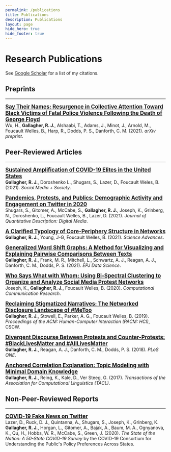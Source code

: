 ```yaml
---
permalink: /publications
title: Publications
description: Publications
layout: page
hide_hero: true
hide_footer: true
---
```


# Research Publications

<i class="ai ai-google-scholar ai-2x"></i> See [Google Scholar](https://scholar.google.com/citations?user=hRNEOnAAAAAJ) for a list of my citations.


## Preprints

---

<span style="font-size:1.2em">**[Say Their Names: Resurgence in Collective Attention Toward Black Victims of Fatal Police Violence Following the Death of George Floyd](/publications/wu2021say)**</span>  
Wu, H., **Gallagher, R. J.**, Alshaabi, T., Adams, J., Minot, J., Arnold, M., Foucault Welles, B., Harp, R., Dodds, P. S., Danforth, C. M. (2021). *arXiv preprint*.





## Peer-Reviewed Articles

---

<span style="font-size:1.2em">**[Sustained Amplification of COVID-19 Elites in the United States](/publications/gallagher2021sustained)**</span>  
**Gallagher, R. J.**, Doroshenko L., Shugars, S., Lazer, D., Foucault Weles, B. (2021). *Social Media + Society*.


<span style="font-size:1.2em">**[Pandemics, Protests, and Publics: Demographic Activity and Engagement on Twitter in 2020](/publications/shugars2021pandemics)**</span>  
Shugars, S., Gitomer, A., McCabe, S., **Gallagher, R. J.**, Joseph, K., Grinberg, N., Doroshenko, L., Foucault Welles, B., Lazer, D. (2021). *Journal of Quantitative Description: Digital Media*.


<span style="font-size:1.2em">**[A Clarified Typology of Core-Periphery Structure in Networks](/publications/gallagher2021clarified)**</span>  
**Gallagher, R. J.**, Young, J-G, Foucault Welles, B. (2021). *Science Advances*.


<span style="font-size:1.2em">**[Generalized Word Shift Graphs: A Method for Visualizing and Explaining Pairwise Comparisons Between Texts](/publications/gallagher2021generalized)**</span>  
**Gallagher, R. J.**, Frank, M. R., Mitchell, L., Schwartz, A. J., Reagan, A. J., Danforth, C. M., Dodds, P. S. (2021). *EPJ Data Science*.


<span style="font-size:1.2em">**[Who Says What with Whom: Using Bi-Spectral Clustering to Organize and Analyze Social Media Protest Networks](/publications/joseph2020who)**</span>  
Joseph, K., **Gallagher, R. J.**, Foucault Welles, B. (2020). *Computational Communication Research*.


<span style="font-size:1.2em">**[Reclaiming Stigmatized Narratives: The Networked Disclosure Landscape of #MeToo](/publications/gallagher2019reclaiming)**</span>  
**Gallagher, R. J.**, Stowell, E., Parker, A. G., Foucault Welles, B. (2019). *Proceedings of the ACM: Human-Computer Interaction (PACM: HCI)*, CSCW.


<span style="font-size:1.2em">**[Divergent Discourse Between Protests and Counter-Protests: #BlackLivesMatter and #AllLivesMatter](/publications/gallagher2018divergent)**</span>  
**Gallagher, R. J.**, Reagan, A. J., Danforth, C. M., Dodds, P. S. (2018). *PLoS ONE*.


<span style="font-size:1.2em">**[Anchored Correlation Explanation: Topic Modeling with Minimal Domain Knowledge](/publications/gallagher2017anchored)**</span>  
**Gallagher, R. J.**, Reing, K., Kale, D., Ver Steeg, G. (2017). *Transactions of the Association for Computational Linguistics (TACL)*.


## Non-Peer-Reviewed Reports

---

<span style="font-size:1.2em">**[COVID-19 Fake News on Twitter](/publications/lazer2020fake)**</span>  
Lazer, D., Ruck, D. J., Quintanna, A., Shugars, S., Joseph, K., Grinberg, K. **Gallagher, R. J.**, Horgan, L., Gitomer, A., Bajak, A., Baum, M. A., Ognyanova, K., Qu, H., Hobbs, W. R., McCabe, S., Green, J. (2020). *The State of the Nation: A 50-State COVID-19 Survey* by the COVID-19 Consortium for Understanding the Public's Policy Preferences Across States.
